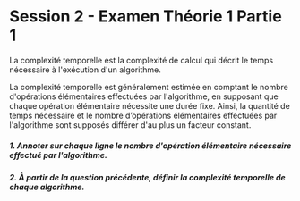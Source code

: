 # Session 2 - Examen Théorie 1 Partie 1

La complexité temporelle est la complexité de calcul qui décrit le temps nécessaire à l'exécution
d'un algorithme.

La complexité temporelle est généralement estimée en comptant le nombre d'opérations élémentaires
effectuées par l'algorithme, en supposant que chaque opération élémentaire nécessite une durée fixe.
Ainsi, la quantité de temps nécessaire et le nombre d’opérations élémentaires effectuées par l'algorithme sont
supposés différer d'au plus un facteur constant.

##### 1. Annoter sur chaque ligne le nombre d'opération élémentaire nécessaire effectué par l'algorithme.

##### 2. À partir de la question précédente, définir la complexité temporelle de chaque algorithme.
